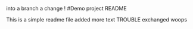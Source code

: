 into a branch
a change !
#Demo project README

This is a simple readme file
added more text
TROUBLE
exchanged
woops